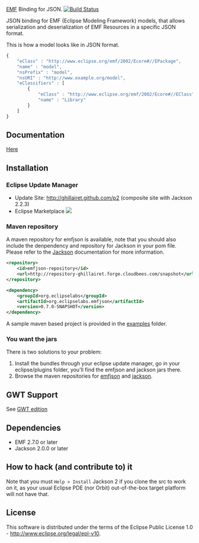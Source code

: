 [EMF](http://www.eclipse.org/emf) Binding for JSON. [![Build Status](https://secure.travis-ci.org/ghillairet/emfjson.png)](http://travis-ci.org/ghillairet/emfjson)

JSON binding for EMF (Eclipse Modeling Framework) models, that allows serialization and deserialization of EMF Resources in a specific JSON format.

This is how a model looks like in JSON format.

```javascript
{
    "eClass" : "http://www.eclipse.org/emf/2002/Ecore#//EPackage",
    "name" : "model",
    "nsPrefix" : "model",
    "nsURI" : "http://www.example.org/model",
    "eClassifiers" : [
        {
            "eClass" : "http://www.eclipse.org/emf/2002/Ecore#//EClass",
            "name" : "Library"
        }
    ]
}
```

## Documentation

[Here](http://ghillairet.github.io/emfjson/)

## Installation

### Eclipse Update Manager

- Update Site: http://ghillairet.github.com/p2 (composite site with Jackson 2.2.3)
- Eclipse Marketplace <a href='http://marketplace.eclipse.org/marketplace-client-intro?mpc_install=188636' title='Drag and drop into a running Eclipse Indigo workspace to install EMFJs'><img src='http://marketplace.eclipse.org/misc/installbutton.png'/></a>


### Maven repository

A maven repository for emfjson is available, note that you should also include the denpendency and repository for Jackson in
your pom file. Please refer to the [Jackson](https://github.com/FasterXML/jackson-core) documentation for more information.

```xml
<repository>
	<id>emfjson-repository</id>
	<url>http://repository-ghillairet.forge.cloudbees.com/snapshot</url>
</repository>

<dependency>
	<groupId>org.eclipselabs</groupId>
	<artifactId>org.eclipselabs.emfjson</artifactId>
	<version>0.7.0-SNAPSHOT</version>
</dependency>
```

A sample maven based project is provided in the [examples](https://github.com/ghillairet/emfjson/tree/master/examples/maven-example) folder.

### You want the jars

There is two solutions to your problem:

1. Install the bundles through your eclipse update manager, go in your eclipse/plugins folder, you'll find the emfjson and jackson jars there.
2. Browse the maven repositories for [emfjson](http://repository-ghillairet.forge.cloudbees.com/snapshot/org/eclipselabs/org.eclipselabs.emfjson/) and [jackson](http://repo1.maven.org/maven2/com/fasterxml/jackson/core/jackson-core/).


## GWT Support

See [GWT edition](https://github.com/ghillairet/emfjson-gwt)

## Dependencies

* EMF 2.7.0 or later
* Jackson 2.0.0 or later

## How to hack (and contribute to) it

Note that you must `Help > Install` Jackson 2 if you clone the src to work on it, as your usual Eclipse PDE (nor Orbit) out-of-the-box target platform will not have that.

## License
This software is distributed under the terms of the Eclipse Public License 1.0 - http://www.eclipse.org/legal/epl-v10.

